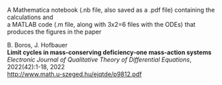 A Mathematica notebook (.nb file, also saved as a .pdf file) containing the calculations and  
a MATLAB code (.m file, along with 3x2=6 files with the ODEs) that produces the figures in the paper  

B. Boros, J. Hofbauer  
**Limit cycles in mass-conserving deficiency-one mass-action systems**  
*Electronic Journal of Qualitative Theory of Differential Equations*, 2022(42):1-18, 2022  
http://www.math.u-szeged.hu/ejqtde/p9812.pdf
